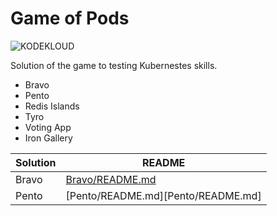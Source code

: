 # Game of Pods

![KODEKLOUD](https://process.fs.teachablecdn.com/ADNupMnWyR7kCWRvm76Laz/resize=height:20/https://www.filepicker.io/api/file/OapjGZrUQRiPge9Kc2xu)


Solution of the game to testing Kubernestes skills.

  - Bravo
  - Pento
  - Redis Islands
  - Tyro
  - Voting App
  - Iron Gallery


| Solution | README |
| ------ | ------ |
| Bravo | [Bravo/README.md](Bravo/README.md) |
| Pento | [Pento/README.md][Pento/README.md] |